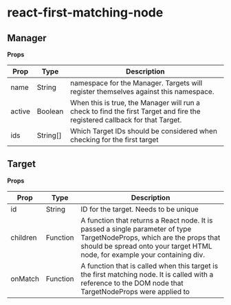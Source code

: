 # react-first-matching-node

## Manager

**Props**

| Prop   | Type     | Description                                                                                                                |
| ------ | -------- | -------------------------------------------------------------------------------------------------------------------------- |
| name   | String   | namespace for the Manager.  Targets will register themselves against this namespace.                                       |
| active | Boolean  | When this is true, the Manager will run a check to find the first Target and fire the registered callback for that Target. |
| ids    | String[] | Which Target IDs should be considered when checking for the first target                                                   |  |
    

## Target

**Props**

| Prop     | Type     | Description                                                                                                                                                                                            |
| -------- | -------- | ------------------------------------------------------------------------------------------------------------------------------------------------------------------------------------------------------ |
| id       | String   | ID for the target.  Needs to be unique                                                                                                                                                                 |
| children | Function | A function that returns a React node.  It is passed a single parameter of type TargetNodeProps, which are the props that should be spread onto your target HTML node, for example your containing div. |
| onMatch  | Function | A function that is called when this target is the first matching node.  It is called with a reference to the DOM node that TargetNodeProps were applied to                                             |